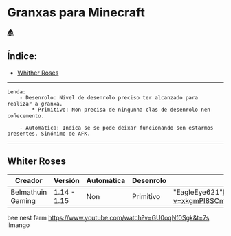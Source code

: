 # Granxas para Minecraft

[:house:](../../readme.md)

## Índice:
* [Whither Roses](indice.md##whiter_roses)

------
	
	Lenda:
		- Desenrolo: Nivel de desenrolo preciso ter alcanzado para realizar a granxa.
			* Primitivo: Non precisa de ningunha clas de desenrolo nen coñecemento.

		- Automática: Indica se se pode deixar funcionando sen estarmos presentes. Sinónimo de AFK.

------

## Whiter Roses

| Creador			| Versión		| Automática	| Desenrolo	| Ligazón tutorial												| 
| ------			| ------		| ------		| ------	| ------														|
| Belmathuin Gaming	| 1.14 - 1.15	| Non			| Primitivo	| "EagleEye621"<https://www.youtube.com/watch?v=xkgmPI8SCmQ>	|



bee nest farm
https://www.youtube.com/watch?v=GU0oqNf0Sgk&t=7s
ilmango
